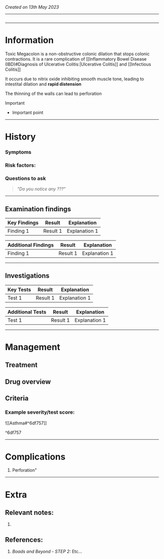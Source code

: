 *Created on 13th May 2023*

---
```toc
```
---

# Information
Toxic Megacolon is a non-obstructive colonic dilation that stops colonic contractions. It is a rare complication of [[Inflammatory Bowel Disease (IBD)#Diagnosis of Ulcerative Colitis:|Ulcerative Colitis]] and [[Infectious Colitis]]

It occurs due to nitrix oxide inhibiting smooth muscle tone, leading to intestital dilation and **rapid distension**

The thinning of the walls can lead to perforation

> [!Important]
- Important point

--- 
# History
### Symptoms

### Risk factors:

### Questions to ask
>*"Do you notice any ???"*

---

## Examination findings
| Key Findings | Result   | Explanation   |
| ------------ | -------- | ------------- |
| Finding 1    | Result 1 | Explanation 1 |

| Additional Findings | Result   | Explanation   |
| ------------------- | -------- | ------------- |
| Finding 1           | Result 1 | Explanation 1 |

---

## Investigations
| Key Tests                 |Result| Explanation                                                                                                                                                     |
| ------------------------- | --- | --------------------------------------------------------------------------------------------------------------------------------------------------------------- |
| Test 1                    |Result 1| Explanation 1                                                                                                                                                        |

| Additional Tests               |  Result   | Explanation                |
| ------------------------------ | --- | --------------------- |
| Test 1                            |  Result 1   | Explanation 1 |

---

# Management
## Treatment

## Drug overview

## Criteria
### Example severity/test score:
![[Asthma#^6df757]]

^6df757

---

# Complications
1. Perforation" 

---

# Extra
## Relevant notes:
1. 
## References:
1. *Boads and Beyond - STEP 2:* Etc...